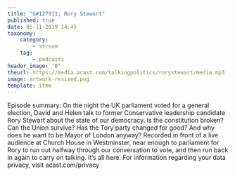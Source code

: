 ```yaml
---
title: "&#127911; Rory Stewart"
published: true
date: 05-11-2019 14:45
taxonomy:
    category:
        - stream
    tag:
        - podcasts
header_image: '0'
theurl: https://media.acast.com/talkingpolitics/rorystewart/media.mp3
image: artwork-resized.png
template: item
--- 
```

Episode summary: On the night the UK parliament voted for a general election, David and Helen talk to former Conservative leadership candidate Rory Stewart about the state of our democracy. Is the constitution broken? Can the Union survive? Has the Tory party changed for good? And why does he want to be Mayor of London anyway? Recorded in front of a live audience at Church House in Westminster, near enough to parliament for Rory to run out halfway through our conversation to vote, and then run back in again to carry on talking. It’s all here. For information regarding your data privacy, visit acast.com/privacy

